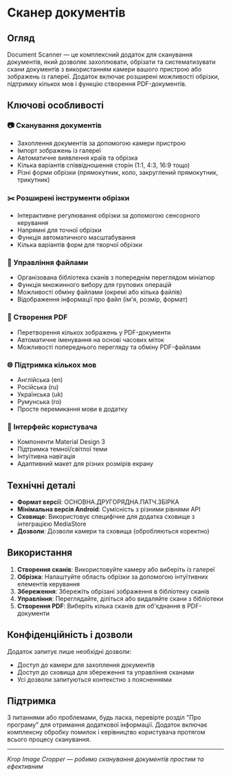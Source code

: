 # Сканер документів

## Огляд
Document Scanner — це комплексний додаток для сканування документів, який дозволяє захоплювати, обрізати та систематизувати скани документів з використанням камери вашого пристрою або зображень із галереї. Додаток включає розширені можливості обрізки, підтримку кількох мов і функцію створення PDF-документів.

## Ключові особливості

### 📷 Сканування документів
- Захоплення документів за допомогою камери пристрою
- Імпорт зображень із галереї
- Автоматичне виявлення країв та обрізка
- Кілька варіантів співвідношення сторін (1:1, 4:3, 16:9 тощо)
- Різні форми обрізки (прямокутник, коло, закруглений прямокутник, трикутник)

### ✂️ Розширені інструменти обрізки
- Інтерактивне регулювання обрізки за допомогою сенсорного керування
- Напрямні для точної обрізки
- Функція автоматичного масштабування
- Кілька варіантів форм для творчої обрізки

### 📁 Управління файлами
- Організована бібліотека сканів з попереднім переглядом мініатюр
- Функція множинного вибору для групових операцій
- Можливості обміну файлами (окремі або кілька файлів)
- Відображення інформації про файл (ім'я, розмір, формат)

### 📄 Створення PDF
- Перетворення кількох зображень у PDF-документи
- Автоматичне іменування на основі часових міток
- Можливості попереднього перегляду та обміну PDF-файлами

### 🌐 Підтримка кількох мов
- Англійська (en)
- Російська (ru)
- Українська (uk)
- Румунська (ro)
- Просте перемикання мови в додатку

### 🎨 Інтерфейс користувача
- Компоненти Material Design 3
- Підтримка темної/світлої теми
- Інтуїтивна навігація
- Адаптивний макет для різних розмірів екрану

## Технічні деталі
- **Формат версії**: ОСНОВНА.ДРУГОРЯДНА.ПАТЧ.ЗБІРКА
- **Мінімальна версія Android**: Сумісність з різними рівнями API
- **Сховище**: Використовує специфічне для додатка сховище з інтеграцією MediaStore
- **Дозволи**: Дозволи камери та сховища (обробляються коректно)

## Використання
1. **Створення сканів**: Використовуйте камеру або виберіть із галереї
2. **Обрізка**: Налаштуйте область обрізки за допомогою інтуїтивних елементів керування
3. **Збереження**: Збережіть обрізані зображення в бібліотеку сканів
4. **Управління**: Переглядайте, діліться або видаляйте скани з бібліотеки
5. **Створення PDF**: Виберіть кілька сканів для об'єднання в PDF-документи

## Конфіденційність і дозволи
Додаток запитує лише необхідні дозволи:
- Доступ до камери для захоплення документів
- Доступ до сховища для збереження та управління сканами
- Усі дозволи запитуються контекстно з поясненнями

## Підтримка
З питаннями або проблемами, будь ласка, перевірте розділ "Про програму" для отримання додаткової інформації. Додаток включає комплексну обробку помилок і керівництво користувача протягом всього процесу сканування.

---
*Krop Image Cropper — робимо сканування документів простим та ефективним*
